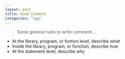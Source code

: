 ```yaml
---
layout: post
title: Good Comment
categories: "cpp"
---
```


> Some general rules to write comment...
<!--excerpt-->

* At the library, program, or funtion level, describe _what_
* Inside the library, program, or function, describe _how_
* At the statement level, describe _why_

